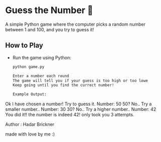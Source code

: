 # Guess the Number 🎯

A simple Python game where the computer picks a random number between 1 and 100, and you try to guess it!

## How to Play

- Run the game using Python:
  ```bash
  python game.py

  Enter a number each round
  The game will tell you if your guess is too high or too lowe
  Keep going until you find the currect number!

  Example Output:
Ok I have chosen a number! Try to guess it.
Number: 50
50? No.. Try a smaller number..
Number: 30
30? No.. Try a higher number..
Number: 42
You did it!! the number is indeed 42! only took you 3 attempts.

Author : Hadar Brickner

made with love by me :)
